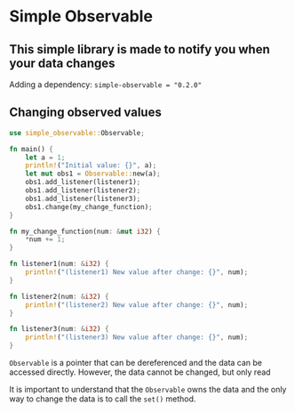# Simple Observable

## This simple library is made to notify you when your data changes

 Adding a dependency: `simple-observable = "0.2.0"`



## Changing observed values

```rust
use simple_observable::Observable;

fn main() {
    let a = 1;
    println!("Initial value: {}", a);
    let mut obs1 = Observable::new(a);
    obs1.add_listener(listener1);
    obs1.add_listener(listener2);
    obs1.add_listener(listener3);
    obs1.change(my_change_function);
}

fn my_change_function(num: &mut i32) {
    *num += 1;
}

fn listener1(num: &i32) {
    println!("(listener1) New value after change: {}", num);
}

fn listener2(num: &i32) {
    println!("(listener2) New value after change: {}", num);
}

fn listener3(num: &i32) {
    println!("(listener3) New value after change: {}", num);
}
```

`Observable` is a pointer that can be dereferenced and the data can be accessed directly. However, the data cannot be changed, but only read

It is important to understand that the `Observable` owns the data and the only way to change the data is to call the `set()` method.
